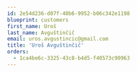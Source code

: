 ```yaml
---
id: 2e54d236-d07f-40b6-9952-b06c342e1198
blueprint: customers
first_name: Uroš
last_name: Avguštinčič
email: uros.avgustincic@gmail.com
title: 'Uroš Avguštinčič'
orders:
  - 1ca4be6c-3325-43c8-b4d5-f40573c90963
---
```

